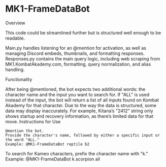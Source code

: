 # MK1-FrameDataBot
Overview

This code could be streamlined further but is structured well enough to be readable.

Main.py handles listening for an @mention for activation, as well as managing Discord embeds, thumbnails, and formatting responses. Responses.py contains the main query logic, including web scraping from MK1.KombatAkademy.com, formatting, query normalization, and alias handling.

Functionality

After being @mentioned, the bot expects two additional words: the character name and the input you want to search for. If "ALL" is used instead of the input, the bot will return a list of all inputs found on Kombat Akademy for that character. Due to the way the data is structured, some data may display inaccurately. For example, Kitana’s "2412" string only shows startup and recovery information, as there’s limited data for that move.
Instructions for Use

    @mention the bot.
    Provide the character's name, followed by either a specific input or the word "ALL."
    Example: @MK1-FrameDataBot reptile b2

To search for Kameo characters, prefix the character name with "k."
Example: @MK1-FrameDataBot k.scorpion all
